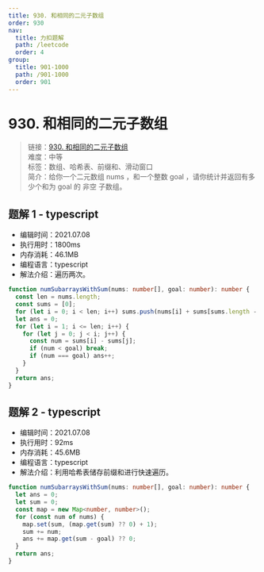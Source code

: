 ```yaml
---
title: 930. 和相同的二元子数组
order: 930
nav:
  title: 力扣题解
  path: /leetcode
  order: 4
group:
  title: 901-1000
  path: /901-1000
  order: 901
---
```


# 930. 和相同的二元子数组

> 链接：[930. 和相同的二元子数组](https://leetcode-cn.com/problems/binary-subarrays-with-sum/)  
> 难度：中等  
> 标签：数组、哈希表、前缀和、滑动窗口  
> 简介：给你一个二元数组 nums ，和一个整数 goal ，请你统计并返回有多少个和为 goal 的 非空 子数组。

## 题解 1 - typescript

- 编辑时间：2021.07.08
- 执行用时：1800ms
- 内存消耗：46.1MB
- 编程语言：typescript
- 解法介绍：遍历两次。

```typescript
function numSubarraysWithSum(nums: number[], goal: number): number {
  const len = nums.length;
  const sums = [0];
  for (let i = 0; i < len; i++) sums.push(nums[i] + sums[sums.length - 1]);
  let ans = 0;
  for (let i = 1; i <= len; i++) {
    for (let j = 0; j < i; j++) {
      const num = sums[i] - sums[j];
      if (num < goal) break;
      if (num === goal) ans++;
    }
  }
  return ans;
}
```

## 题解 2 - typescript

- 编辑时间：2021.07.08
- 执行用时：92ms
- 内存消耗：45.6MB
- 编程语言：typescript
- 解法介绍：利用哈希表储存前缀和进行快速遍历。

```typescript
function numSubarraysWithSum(nums: number[], goal: number): number {
  let ans = 0;
  let sum = 0;
  const map = new Map<number, number>();
  for (const num of nums) {
    map.set(sum, (map.get(sum) ?? 0) + 1);
    sum += num;
    ans += map.get(sum - goal) ?? 0;
  }
  return ans;
}
```
